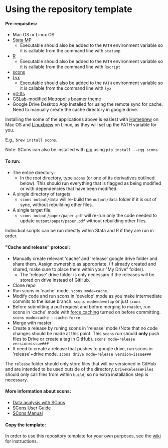 Using the repository template
=============================



#### Pre-requisites:
 - Mac OS or Linux OS
 - [Stata MP](http://www.stata.com/statamp/)
    - Executable should also be added to the `PATH` environment variable so it is callable from the command line with `statamp`
 - [R](https://www.r-project.org/)
    - Executable should also be added to the `PATH` environment variable so it is callable from the command line with `Rscript`
 - [scons](http://scons.org/) 
 - [Lyx](https://www.lyx.org/)
    - Executable should also be added to the `PATH` environment variable so it is callable from the command line with `lyx`
 - [git-lfs](https://git-lfs.github.com/)
 - [GSLab-modified Metropolis beamer theme](https://github.com/gslab-econ/gslab_latex)
 - Google Drive Desktop App Installed for using the remote sync for cache. Need to manually create the cache directory in google drive.

 Installing the some of the applications above is easiest with [Homebrew](http://brew.sh/) on Mac OS and [Linuxbrew](http://linuxbrew.sh/) on Linux, as they will set up the PATH variable for you.
 
 E.g., `brew install scons`.
 
 Note: SCons can also be installed with [pip](https://pip.pypa.io/en/stable/) using `pip install --egg scons`.

#### To run:
 - The entire directory:
    - In the root directory, type `scons` (or one of its derivatives outlined below). This should run everything that is flagged as being modified or with dependencies that have been modified.
 - A single directory of targets:
    - `scons output/data` will re-build the `output/data` folder if it is out of sync, without rebuilding other files.
 - A single target file:
    - `scons output/paper/paper.pdf` will re-run only the code needed to update `output/paper/paper.pdf` without rebuilding other files.


Individual scripts can be run directly within Stata and R if they are run in order.


#### "Cache and release" protocol:

- Manually create relevant 'cache' and 'release' google drive folder and share them. Assign ownership as appropriate. (If already created and shared, make sure to place them within your "My Drive" folder). 
	- The 'release' drive folder is only necessary if the releases will be stored on drive instead of GitHub.
- Clone repo
- Run scons in 'cache' mode. `scons mode=cache`.
- Modify code and run scons in 'develop' mode as you make intermediate commits to the issue branch. `scons mode=develop` or just `scons`
- Before submitting a pull request and before merging to master, run scons in 'cache' mode with [force caching](http://scons.org/doc/2.0.1/HTML/scons-user/x4276.html) turned on before committing. `scons mode=cache --cache-force`
- Merge with master
- Create a release by runing scons in 'release' mode (Note that no code changes should be made at this point. This `scons` run should __only__ push files to Drive or create a tag in GitHub). `scons mode=release version=issue###`
- If need to create a release that pushes to google drive, run scons in 'release'+drive mode. `scons drive mode=release version=issue###`

The `release` folder should only store files that will be versioned in GitHub and are intended to be used outside of the directory. `DriveReleaseFiles` should only call files from within `build`, so no extra installation step is necessary.



#### More information about scons:
  *  [Data analysis with SCons](http://zacharytessler.com/2015/03/05/data-workflows-with-scons/)
  *  [SCons User Guide](http://scons.org/doc/production/PDF/scons-user.pdf)
  *  [SCons Manual](http://scons.org/doc/production/PDF/scons-man.pdf)
  

#### Copy the template:
In order to use this repository template for your own purposes, see the [wiki](https://github.com/gslab-econ/template/wiki) for instructions.
